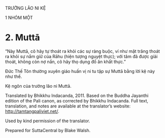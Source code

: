 TRƯỞNG LÃO NI KỆ

1 NHÓM MỘT

# 2\. Muttā

“Này Muttā, cô hãy tự thoát ra khỏi các sự ràng buộc, ví như mặt trăng thoát ra khỏi sự nắm giữ của Rāhu (hiện tượng nguyệt thực); với tâm đã được giải thoát, không còn nợ nần, cô hãy thọ dụng đồ ăn khất thực.”

Đức Thế Tôn thường xuyên giáo huấn vị ni tu tập sự Muttā bằng lời kệ này như thế.

Kệ ngôn của trưởng lão ni Muttā.

Translated by Bhikkhu Indacanda, 2011. Based on the Buddha Jayanthi edition of the Pali canon, as corrected by Bhikkhu Indacanda. Full text, translation, and notes are available at the translator’s website: http://tamtangpaliviet.net/.

Used by kind permission of the translator.

Prepared for SuttaCentral by Blake Walsh.